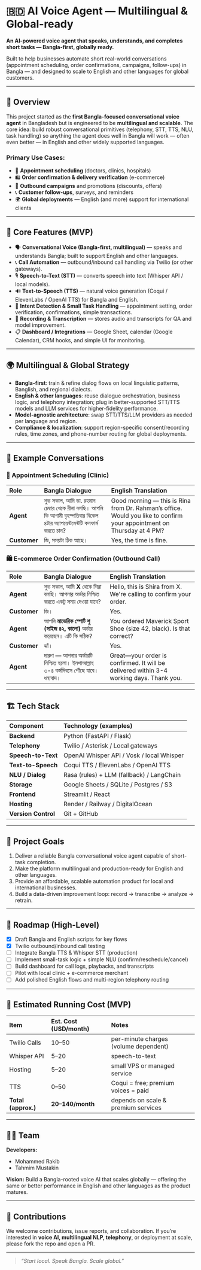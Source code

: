 # 🇧🇩 AI Voice Agent — Multilingual & Global-ready

**An AI-powered voice agent that speaks, understands, and completes short tasks — Bangla-first, globally ready.**

Built to help businesses automate short real-world conversations (appointment scheduling, order confirmations, campaigns, follow-ups) in Bangla — and designed to scale to English and other languages for global customers.

---

## 🚀 Overview

This project started as the **first Bangla-focused conversational voice agent** in Bangladesh but is engineered to be **multilingual and scalable**. The core idea: build robust conversational primitives (telephony, STT, TTS, NLU, task handling) so anything the agent does well in Bangla will work — often even better — in English and other widely supported languages.

### Primary Use Cases:
* 🏥 **Appointment scheduling** (doctors, clinics, hospitals)
* 🛍 **Order confirmation & delivery verification** (e-commerce)
* 📣 **Outbound campaigns** and promotions (discounts, offers)
* 📞 **Customer follow-ups**, surveys, and reminders
* 🌍 **Global deployments** — English (and more) support for international clients

---

## 🧩 Core Features (MVP)

* 🗣 **Conversational Voice (Bangla-first, multilingual)** — speaks and understands Bangla; built to support English and other languages.
* 📞 **Call Automation** — outbound/inbound call handling via Twilio (or other gateways).
* 🎙 **Speech-to-Text (STT)** — converts speech into text (Whisper API / local models).
* 🔊 **Text-to-Speech (TTS)** — natural voice generation (Coqui / ElevenLabs / OpenAI TTS) for Bangla and English.
* 💬 **Intent Detection & Small Task Handling** — appointment setting, order verification, confirmations, simple transactions.
* 🧾 **Recording & Transcription** — stores audio and transcripts for QA and model improvement.
* 📋 **Dashboard / Integrations** — Google Sheet, calendar (Google Calendar), CRM hooks, and simple UI for monitoring.

---

## 🌍 Multilingual & Global Strategy

* **Bangla-first**: train & refine dialog flows on local linguistic patterns, Banglish, and regional dialects.
* **English & other languages**: reuse dialogue orchestration, business logic, and telephony integration; plug in better-supported STT/TTS models and LLM services for higher-fidelity performance.
* **Model-agnostic architecture**: swap STT/TTS/LLM providers as needed per language and region.
* **Compliance & localization**: support region-specific consent/recording rules, time zones, and phone-number routing for global deployments.

---

## 💬 Example Conversations

### 🏥 Appointment Scheduling (Clinic)

| Role | Bangla Dialogue | English Translation |
| :--- | :--- | :--- |
| **Agent** | শুভ সকাল, আমি ডা. রহমান চেম্বার থেকে রীনা বলছি। আপনি কি আগামী বৃহস্পতিবার বিকেল ৪টার অ্যাপয়েন্টমেন্টটি কনফার্ম করতে চান? | Good morning — this is Rina from Dr. Rahman’s office. Would you like to confirm your appointment on Thursday at 4 PM? |
| **Customer** | জি, সময়টা ঠিক আছে। | Yes, the time is fine. |

### 🛍 E-commerce Order Confirmation (Outbound Call)

| Role | Bangla Dialogue | English Translation |
| :--- | :--- | :--- |
| **Agent** | শুভ সকাল, আমি **X** থেকে শিরা বলছি। আপনার অর্ডার নিশ্চিত করতে একটু সময় দেওয়া যাবে? | Hello, this is Shira from X. We're calling to confirm your order. |
| **Customer** | জি। | Yes. |
| **Agent** | আপনি **মাভেরিক স্পোর্ট শু (সাইজ ৪২, কালো)** অর্ডার করেছেন। এটি কি সঠিক? | You ordered Maverick Sport Shoe (size 42, black). Is that correct? |
| **Customer** | হ্যাঁ। | Yes. |
| **Agent** | দারুণ — আপনার অর্ডারটি নিশ্চিত হলো। ইনশাআল্লাহ ৩-৪ কর্মদিবসে পৌঁছে যাবে। ধন্যবাদ। | Great—your order is confirmed. It will be delivered within 3-4 working days. Thank you. |

---

## 🏗️ Tech Stack

| Component | Technology (examples) |
| :--- | :--- |
| **Backend** | Python (FastAPI / Flask) |
| **Telephony** | Twilio / Asterisk / Local gateways |
| **Speech-to-Text** | OpenAI Whisper API / Vosk / local Whisper |
| **Text-to-Speech** | Coqui TTS / ElevenLabs / OpenAI TTS |
| **NLU / Dialog** | Rasa (rules) + LLM (fallback) / LangChain |
| **Storage** | Google Sheets / SQLite / Postgres / S3 |
| **Frontend** | Streamlit / React |
| **Hosting** | Render / Railway / DigitalOcean |
| **Version Control** | Git + GitHub |

---

## 🎯 Project Goals

1.  Deliver a reliable Bangla conversational voice agent capable of short-task completion.
2.  Make the platform multilingual and production-ready for English and other languages.
3.  Provide an affordable, scalable automation product for local and international businesses.
4.  Build a data-driven improvement loop: record → transcribe → analyze → retrain.

---

## 🧩 Roadmap (High-Level)

* [x] Draft Bangla and English scripts for key flows
* [x] Twilio outbound/inbound call testing
* [ ] Integrate Bangla TTS & Whisper STT (production)
* [ ] Implement small-task logic + simple NLU (confirm/reschedule/cancel)
* [ ] Build dashboard for call logs, playbacks, and transcripts
* [ ] Pilot with local clinic + e-commerce merchant
* [ ] Add polished English flows and multi-region telephony routing

---

## 💸 Estimated Running Cost (MVP)

| Item | Est. Cost (USD/month) | Notes |
| :--- | :--- | :--- |
| Twilio Calls | $10–$50 | per-minute charges (volume dependent) |
| Whisper API | $5–$20 | speech-to-text |
| Hosting | $5–$20 | small VPS or managed service |
| TTS | $0–$50 | Coqui = free; premium voices = paid |
| **Total (approx.)** | **$20–$140/month** | depends on scale & premium services |

---

## 🧑‍💻 Team

**Developers:**
* Mohammed Rakib
* Tahmim Mustakin

**Vision:** Build a Bangla-rooted voice AI that scales globally — offering the same or better performance in English and other languages as the product matures.

---

## 🤝 Contributions

We welcome contributions, issue reports, and collaboration. If you’re interested in **voice AI, multilingual NLP, telephony**, or deployment at scale, please fork the repo and open a PR.

---

> *“Start local. Speak Bangla. Scale global.”*
